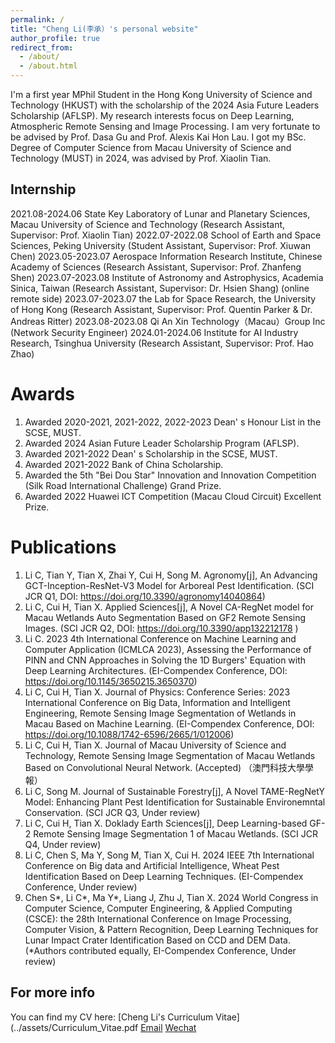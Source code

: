 ```yaml
---
permalink: /
title: "Cheng Li(李承）'s personal website"
author_profile: true
redirect_from: 
  - /about/
  - /about.html
---
```


I'm a first year MPhil Student in the Hong Kong University of Science and Technology (HKUST) with the scholarship of the 2024 Asia Future Leaders Scholarship (AFLSP). My research interests focus on Deep Learning, Atmospheric Remote Sensing and Image Processing. I am very fortunate to be advised by Prof. Dasa Gu and Prof. Alexis Kai Hon Lau. I got my BSc. Degree of Computer Science from Macau University of Science and Technology (MUST) in 2024, was advised by Prof. Xiaolin Tian.

Internship
------
2021.08-2024.06 State Key Laboratory of Lunar and Planetary Sciences, Macau University of Science and Technology (Research Assistant, Supervisor: Prof. Xiaolin Tian)
2022.07-2022.08 School of Earth and Space Sciences, Peking University (Student Assistant, Supervisor: Prof. Xiuwan Chen)
2023.05-2023.07 Aerospace Information Research Institute, Chinese Academy of Sciences (Research Assistant, Supervisor: Prof. Zhanfeng Shen)
2023.07-2023.08 Institute of Astronomy and Astrophysics, Academia Sinica, Taiwan (Research Assistant, Supervisor: Dr. Hsien Shang) (online remote side)
2023.07-2023.07 the Lab for Space Research, the University of Hong Kong (Research Assistant, Supervisor: Prof. Quentin Parker & Dr. Andreas Ritter)
2023.08-2023.08 Qi An Xin Technology（Macau）Group Inc (Network Security Engineer)
2024.01-2024.06 Institute for AI Industry Research, Tsinghua University (Research Assistant, Supervisor: Prof. Hao Zhao)

Awards
======
1. Awarded 2020-2021, 2021-2022, 2022-2023 Dean' s Honour List in the SCSE, MUST.
2. Awarded 2024 Asian Future Leader Scholarship Program (AFLSP).
3. Awarded 2021-2022 Dean' s Scholarship in the SCSE, MUST.
4. Awarded 2021-2022 Bank of China Scholarship.
5. Awarded the 5th "Bei Dou Star" Innovation and Innovation Competition (Silk Road International Challenge) Grand Prize.
6. Awarded 2022 Huawei ICT Competition (Macau Cloud Circuit) Excellent Prize.

Publications
======
1. Li C, Tian Y, Tian X, Zhai Y, Cui H, Song M. Agronomy[j], An Advancing GCT-Inception-ResNet-V3 Model for Arboreal
Pest Identification. (SCI JCR Q1, DOI: https://doi.org/10.3390/agronomy14040864)
2. Li C, Cui H, Tian X. Applied Sciences[j], A Novel CA-RegNet model for Macau Wetlands Auto Segmentation Based on GF2
Remote Sensing Images. (SCI JCR Q2, DOI: https://doi.org/10.3390/app132212178 )
3. Li C. 2023 4th International Conference on Machine Learning and Computer Application (ICMLCA 2023),
Assessing the Performance of PINN and CNN Approaches in Solving the 1D Burgers' Equation with Deep Learning
Architectures. (EI-Compendex Conference, DOI: https://doi.org/10.1145/3650215.3650370)
4. Li C, Cui H, Tian X. Journal of Physics: Conference Series: 2023 International Conference on Big Data, Information and Intelligent Engineering, Remote Sensing
Image Segmentation of Wetlands in Macau Based on Machine Learning. (EI-Compendex Conference, DOI: https://doi.org/10.1088/1742-6596/2665/1/012006)
5. Li C, Cui H, Tian X. Journal of Macau University of Science and Technology, Remote Sensing Image Segmentation of
Macau Wetlands Based on Convolutional Neural Network. (Accepted) （澳門科技大學學報）
6. Li C, Song M. Journal of Sustainable Forestry[j], A Novel TAME-RegNetY Model: Enhancing Plant Pest Identification for
Sustainable Environemntal Conservation. (SCI JCR Q3, Under review)
7. Li C, Cui H, Tian X. Doklady Earth Sciences[j], Deep Learning-based GF-2 Remote Sensing Image Segmentation 1 of
Macau Wetlands. (SCI JCR Q4, Under review)
8. Li C, Chen S, Ma Y, Song M, Tian X, Cui H. 2024 IEEE 7th International Conference on Big data and Artificial Intelligence, Wheat Pest Identification Based on Deep 
Learning Techniques. (EI-Compendex Conference, Under review)
9. Chen S*, Li C*, Ma Y*, Liang J, Zhu J, Tian X. 2024 World Congress in Computer Science, Computer Engineering, & Applied Computing (CSCE): the 28th International Conference on Image Processing, Computer Vision, & Pattern Recognition, Deep Learning Techniques for Lunar Impact Crater Identification Based on CCD and DEM Data. (*Authors contributed equally, EI-Compendex Conference, Under review)

For more info
------
You can find my CV here: [Cheng Li's Curriculum Vitae](../assets/Curriculum_Vitae.pdf
[Email](mailto:chengli0323@gmail.com)
[Wechat](../images/wechat.jpg)

